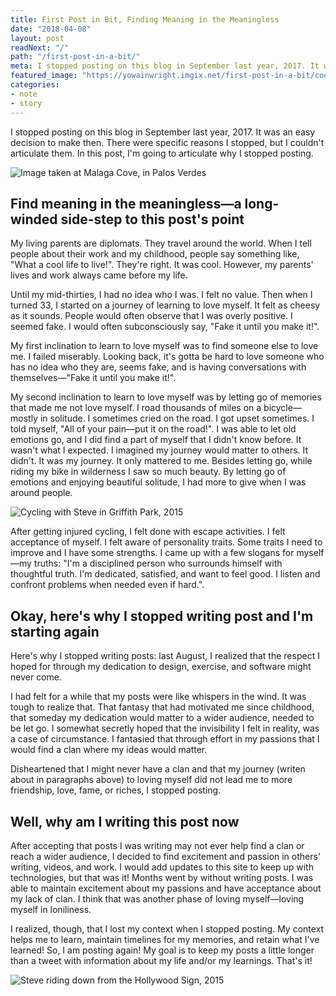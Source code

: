 ```yaml
---
title: First Post in Bit, Finding Meaning in the Meaningless
date: "2018-04-08"
layout: post
readNext: "/"
path: "/first-post-in-a-bit/"
meta: I stopped posting on this blog in September last year, 2017. It was an easy decision to make then. There were specific reasons I stopped, but I couldn't articulate them.
featured_image: "https://yowainwright.imgix.net/first-post-in-a-bit/cool-waters.jpg"
categories:
- note
- story
---
```


I stopped posting on this blog in September last year, 2017. It was an easy decision to make then. There were specific reasons I stopped, but I couldn't articulate them. In this post, I'm going to articulate why I stopped posting.

![Image taken at Malaga Cove, in Palos Verdes](https://yowainwright.imgix.net/first-post-in-a-bit/cool-waters.jpg)

## Find meaning in the meaningless—a long-winded side-step to this post's point

My living parents are diplomats. They travel around the world. When I tell people about their work and my childhood, people say something like, "What a cool life to live!". They're right. It was cool. However, my parents' lives and work always came before my life.

Until my mid-thirties, I had no idea who I was. I felt no value. Then when I turned 33, I started on a journey of learning to love myself. It felt as cheesy as it sounds. People would often observe that I was overly positive. I seemed fake. I would often subconsciously say, "Fake it until you make it!".

My first inclination to learn to love myself was to find someone else to love me. I failed miserably. Looking back, it's gotta be hard to love someone who has no idea who they are, seems fake, and is having conversations with themselves—"Fake it until you make it!".

My second inclination to learn to love myself was by letting go of memories that made me not love myself. I road thousands of miles on a bicycle—mostly in solitude. I sometimes cried on the road. I got upset sometimes. I told myself, "All of your pain—put it on the road!". I was able to let old emotions go, and I did find a part of myself that I didn't know before. It wasn't what I expected. I imagined my journey would matter to others. It didn't. It was my journey. It only mattered to me. Besides letting go, while riding my bike in wilderness I saw so much beauty. By letting go of emotions and enjoying beautiful solitude, I had more to give when I was around people.

![Cycling with Steve in Griffith Park, 2015](https://yowainwright.imgix.net/first-post-in-a-bit/cycling-with-steve-2015.jpg)

After getting injured cycling, I felt done with escape activities. I felt acceptance of myself. I felt aware of personality traits. Some traits I need to improve and I have some strengths. I came up with a few slogans for myself—my truths: "I'm a disciplined person who surrounds himself with thoughtful truth. I'm dedicated, satisfied, and want to feel good. I listen and confront problems when needed even if hard.".

## Okay, here's why I stopped writing post and I'm starting again

Here's why I stopped writing posts: last August, I realized that the respect I hoped for through my dedication to design, exercise, and software might never come.

I had felt for a while that my posts were like whispers in the wind. It was tough to realize that. That fantasy that had motivated me since childhood, that someday my dedication would matter to a wider audience, needed to be let go. I somewhat secretly hoped that the invisibility I felt in reality, was a case of circumstance. I fantasied that through effort in my passions that I would find a clan where my ideas would matter.

Disheartened that I might never have a clan and that my journey (writen about in paragraphs above) to loving myself did not lead me to more friendship, love, fame, or riches, I stopped posting.

## Well, why am I writing this post now

After accepting that posts I was writing may not ever help find a clan or reach a wider audience, I decided to find excitement and passion in others' writing, videos, and work. I would add updates to this site to keep up with technologies, but that was it!
Months went by without writing posts. I was able to maintain excitement about my passions and have acceptance about my lack of clan. I think that was another phase of loving myself—loving myself in loniliness.

I realized, though, that I lost my context when I stopped posting. My context helps me to learn, maintain timelines for my memories, and retain what I've learned! So, I am posting again! My goal is to keep my posts a little longer than a tweet with information about my life and/or my learnings. That's it!

![Steve riding down from the Hollywood Sign, 2015](https://yowainwright.imgix.net/first-post-in-a-bit/steve-riding-hollywood-sign.jpg)
